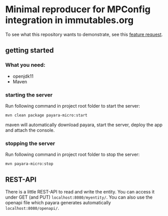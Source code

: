 # Minimal reproducer for MPConfig integration in immutables.org

To see what this repository wants to demonstrate, see this [feature request](https://github.com/immutables/immutables/issues/1106).

## getting started
### What you need: 
- openjdk11
- Maven

### starting the server
Run following command in project root folder to start the server:
```
mvn clean package payara-micro:start
```
maven will automatically download payara, start the server, deploy the app and attach the console.

### stopping the server
Run following command in project root folder to stop the server:
```
mvn payara-micro:stop
```

## REST-API

There is a little REST-API to read and write the entity. You can access it under GET (and PUT) `localhost:8080/myentity/`. You can also use the openapi file which payara generates automatically `localhost:8080/openapi/`.
